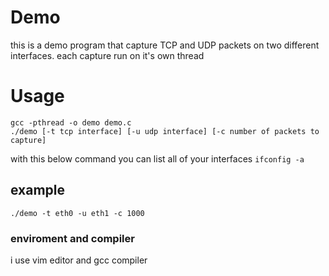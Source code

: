 # Demo
this is a demo program that capture TCP and UDP packets on two different interfaces. each capture run on it's own thread
# Usage
```
gcc -pthread -o demo demo.c
./demo [-t tcp interface] [-u udp interface] [-c number of packets to capture]
```
with this below command you can list all of your interfaces
```ifconfig -a```
## example
```./demo -t eth0 -u eth1 -c 1000```
### enviroment and compiler
i use vim editor and gcc compiler
